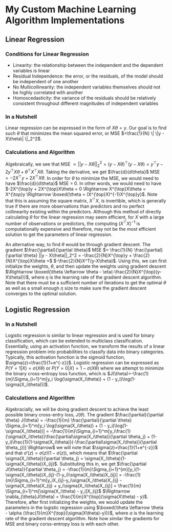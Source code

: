 # My Custom Machine Learning Algorithm Implementations

## Linear Regression

### Conditions for Linear Regression
- Linearity: the relationship between the independent and the dependent variables is linear
- Residual Independence: the error, or the residuals, of the model should be independent of one another
- No Multicollinearity: the independent variables themselves should not be highly correlated with another
- Homoscedasticity: the variance of the residuals should be relatively consistent throughout different magnitudes of independent variables

### In a Nutshell

Linear regression can be expressed in the form of $X\theta = y$. Our goal is to find such $\theta$ that minimizes the mean squared error, or MSE $=\frac{1}{N} \| \|y - X\theta\| \|_2^2$.


### Calculations and Algorithm

Algebraically, we see that MSE $\propto ||y-X\theta||_2^2 = (y-X\theta)^{\top}(y-X\theta) = y^{\top}y - 2y^{\top}X\theta + \theta^{\top}X^{\top}X\theta$.
Taking the derivative, we get $\frac{d}{d\theta}$ MSE $= -2X^{\top}y + 2X^{\top}X\theta$. In order for $\theta$ to minimize the MSE, we would need to have $\frac{d}{d\theta}$ MSE = 0.
In other words, we would need to have $-2X^{\top}y + 2X^{\top}X\theta = 0 \Rightarrow X^{\top}X\theta = X^{\top}y \Rightarrow \boxed{\theta = (X^{\top}X)^{-1}X^{\top}y}$.
Note that this is assuming the square matrix, $X^{\top}X$, is invertible, which is generally true if there are more observations than predictors and no perfect collinearity existing within the predictors.
Although this method of directly calculating $\theta$ for the linear regression may seem efficient, for $X$ with a large number of observations or predictors, the computing $(X^{\top}X)^{-1}$ is computationally expensive and therefore, may not be the most efficient solution to get the parameters of linear regression.

An alternative way, to find $\theta$ would be through gradient descent. The gradient $\frac{\partial}{\partial \theta}$ MSE $= \frac{1}{N} \frac{\partial}{\partial \theta} ||y - X\theta||_2^2 = -\frac{2}{N}X^{\top}y + \frac{2}{N}X^{\top}X\theta =$
$-\frac{2}{N}X^T(y-X\theta)$. Using this, we can first initialize the weights, $\theta$, and then update the weights using gradient descent $\Rightarrow \boxed{\theta \leftarrow \theta - \eta(-\frac{2}{N}X^{\top}(y-X\theta))}$, where $\eta$ is the learning rate of the gradient descent algorithm. Note that there must be a sufficient number of iterations to get the optimal $\theta$ as well as a small enough $\eta$ size to make sure the gradient descent converges to the optimal solution.

## Logistic Regression

### In a Nutshell
 Logistic regression is similar to linear regression and is used for binary classification, which can be extended to multiclass classification. Essentially, using an activation function, we transform the results of a linear regression problem into probabilities to classify data into binary categories. Typically, this activation function is the sigmoid function, $\sigma(z)=\frac{1}{1+e^{-z}}$. Logistic regression can be expressed as $P(Y=1|X)=\sigma(X\theta)$ or $P(Y=0|X)=1-\sigma(X\theta)$ where we attempt to minimize the binary cross-entropy loss function, which is $J(\theta)=-\frac{1}{m}\Sigma_{i=1}^m[y_i \log(\sigma(X_i\theta)) + (1 - y_i)\log(1-\sigma(X_i\theta))]$.


 ### Calculations and Algorithm

Algebracially, we will be doing gradient descent to achieve the least possible binary cross-entry loss, $J(\theta)$. The gradient $\frac{\partial}{\partial \theta} J(\theta) = -\frac{1}{m} \frac{\partial}{\partial \theta} \Sigma_{i=1}^m[y_i \log(\sigma(X_i\theta)) + (1 - y_i)\log(1-\sigma(X_i\theta))] = -\frac{1}{m}\Sigma_{i=1}^m[y_i\frac{1}{\sigma(X_i\theta)}\frac{\partial\sigma(X_i\theta)}{\partial \theta_j} + (1-y_i)\frac{1}{1-\sigma(X_i\theta)}(-\frac{\partial\sigma(X_i\theta)}{\partial \theta_j})] \Rightarrow$ we will note that $\sigma(z)=\frac{1}{1+e^{-z}}$ and that $\sigma'(z)=\sigma(z)(1-\sigma(z))$, which means that $\frac{\partial \sigma(X_i\theta)}{\partial \theta_j} = \sigma(X_i\theta)(1-\sigma(X_i\theta))X_{ij}$. Substituting this in, we get $\frac{\partial J(\theta)}{\partial \theta_j} = -\frac{1}{m}\Sigma_{i=1}^{m}[y_i(1-\sigma(X_i\theta))X_{ij}-(1-y_i)\sigma(X_i\theta)X_{ij}] = -\frac{1}{m}\Sigma_{i=1}^m[y_iX_{ij}-y_i\sigma(X_i\theta)X_{ij} - \sigma(X_i\theta)X_{ij} + y_i\sigma(X_i\theta)X_{ij}] = \frac{1}{m} \Sigma_{i=1}^m[\sigma(X_i\theta) - y_i]X_{ij}$ $\Rightarrow \nabla_{\theta}J(\theta) = \frac{1}{m}X^{\top}(\sigma(X\theta) - y)$. Therefore, after first initializing the weights, we would update the parameters in the logistic regression using $\boxed{\theta \leftarrow \theta - \alpha (\frac{1}{m}X^{\top}(\sigma(X\theta)-y))}$, where $\alpha$ is the learning rate of the gradient descent algorithm. Note how similar the gradients for MSE and binary corss-entropy loss is with each other.
